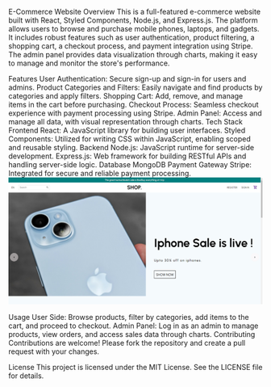 E-Commerce Website
Overview
This is a full-featured e-commerce website built with React, Styled Components, Node.js, and Express.js. The platform allows users to browse and purchase mobile phones, laptops, and gadgets. It includes robust features such as user authentication, product filtering, a shopping cart, a checkout process, and payment integration using Stripe. The admin panel provides data visualization through charts, making it easy to manage and monitor the store's performance.

Features
User Authentication: Secure sign-up and sign-in for users and admins.
Product Categories and Filters: Easily navigate and find products by categories and apply filters.
Shopping Cart: Add, remove, and manage items in the cart before purchasing.
Checkout Process: Seamless checkout experience with payment processing using Stripe.
Admin Panel: Access and manage all data, with visual representation through charts.
Tech Stack
Frontend
React: A JavaScript library for building user interfaces.
Styled Components: Utilized for writing CSS within JavaScript, enabling scoped and reusable styling.
Backend
Node.js: JavaScript runtime for server-side development.
Express.js: Web framework for building RESTful APIs and handling server-side logic.
Database
MongoDB
Payment Gateway
Stripe: Integrated for secure and reliable payment processing.
![screenshot](https://github.com/Vivek-v-h/Ecommerce-webapp/blob/main/Screenshot%202024-08-22%20204144.png)



Usage
User Side: Browse products, filter by categories, add items to the cart, and proceed to checkout.
Admin Panel: Log in as an admin to manage products, view orders, and access sales data through charts.
Contributing
Contributions are welcome! Please fork the repository and create a pull request with your changes.

License
This project is licensed under the MIT License. See the LICENSE file for details.
